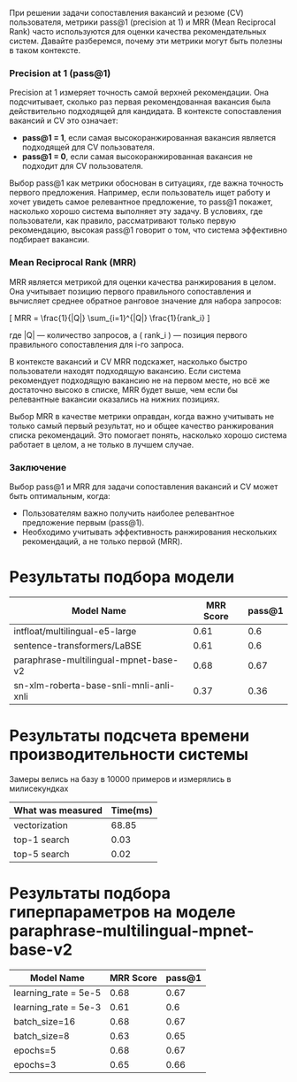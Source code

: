 При решении задачи сопоставления вакансий и резюме (CV) пользователя, метрики pass@1 (precision at 1) и MRR (Mean Reciprocal Rank) часто используются для оценки качества рекомендательных систем. Давайте разберемся, почему эти метрики могут быть полезны в таком контексте.

### Precision at 1 (pass@1)

Precision at 1 измеряет точность самой верхней рекомендации. Она подсчитывает, сколько раз первая рекомендованная вакансия была действительно подходящей для кандидата. В контексте сопоставления вакансий и CV это означает:

- **pass@1 = 1**, если самая высокоранжированная вакансия является подходящей для CV пользователя.
- **pass@1 = 0**, если самая высокоранжированная вакансия не подходит для CV пользователя.

Выбор pass@1 как метрики обоснован в ситуациях, где важна точность первого предложения. Например, если пользователь ищет работу и хочет увидеть самое релевантное предложение, то pass@1 покажет, насколько хорошо система выполняет эту задачу. В условиях, где пользователи, как правило, рассматривают только первую рекомендацию, высокая pass@1 говорит о том, что система эффективно подбирает вакансии.

### Mean Reciprocal Rank (MRR)

MRR является метрикой для оценки качества ранжирования в целом. Она учитывает позицию первого правильного сопоставления и вычисляет среднее обратное ранговое значение для набора запросов:

\[ MRR = \frac{1}{|Q|} \sum_{i=1}^{|Q|} \frac{1}{rank_i} \]

где |Q| — количество запросов, а \( rank_i \) — позиция первого правильного сопоставления для i-го запроса.

В контексте вакансий и CV MRR подскажет, насколько быстро пользователи находят подходящую вакансию. Если система рекомендует подходящую вакансию не на первом месте, но всё же достаточно высоко в списке, MRR будет выше, чем если бы релевантные вакансии оказались на нижних позициях.

Выбор MRR в качестве метрики оправдан, когда важно учитывать не только самый первый результат, но и общее качество ранжирования списка рекомендаций. Это помогает понять, насколько хорошо система работает в целом, а не только в лучшем случае.

### Заключение

Выбор pass@1 и MRR для задачи сопоставления вакансий и CV может быть оптимальным, когда:

- Пользователям важно получить наиболее релевантное предложение первым (pass@1).
- Необходимо учитывать эффективность ранжирования нескольких рекомендаций, а не только первой (MRR).

# Pезультаты подбора модели

| Model Name          | MRR Score                                  | pass@1 |
|---------------------|---------------------------------------------|------|
| intfloat/multilingual-e5-large                | 0.61| 0.6 |
| sentence-transformers/LaBSE             | 0.61                  |0.6 |
| paraphrase-multilingual-mpnet-base-v2               |0.68 | 0.67 |
| sn-xlm-roberta-base-snli-mnli-anli-xnli | 0.37 | 0.36 |

# Pезультаты подсчета времени производительности системы
Замеры велись на базу в 10000 примеров и измерялись в милисекундках

| What was measured          | Time(ms)                                |
|---------------------|---------------------------------------------|
| vectorization                | 68.85| 
| top-1 search            | 0.03                  |
| top-5 search              |0.02 |

# Pезультаты подбора гиперпараметров на моделе paraphrase-multilingual-mpnet-base-v2 

| Model Name          | MRR Score                                  | pass@1 |
|---------------------|---------------------------------------------|------|
|    learning_rate = 5e-5             |0.68| 0.67 |
| learning_rate = 5e-3            | 0.61                  |0.6 |
| batch_size=16               |0.68 | 0.67 |
| batch_size=8 | 0.63 | 0.65 |
| epochs=5 | 0.68 | 0.67 |
| epochs=3 | 0.65 | 0.66 |

